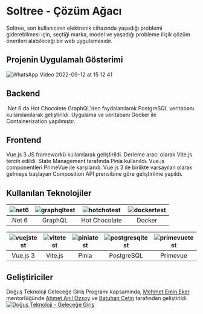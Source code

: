 # Soltree - Çözüm Ağacı
Soltree, son kullanıcının elektronik cihazında yaşadığı problemi giderebilmesi için, seçtiği marka, model ve yaşadığı probleme ilişik çözüm önerileri alabileceği bir web uygulamasıdır. 
## Projenin Uygulamalı Gösterimi
![WhatsApp Video 2022-09-12 at 15 12 41](https://user-images.githubusercontent.com/77202451/189651479-ea5191fb-6dc3-4458-9408-54fe8ada83b0.gif)

## Backend
.Net 6 da Hot Chocolete GraphQL'den faydalanılarak  PostgreSQL veritabanı kullanılanılarak geliştirildi. Uygulama ve veritabanı Docker ile Containerization yapılmıştır. 
## Frontend
Vue.js 3 JS frameworkü kullanılarak geliştirildi. Derleme aracı olarak Vite.js tercih edildi. State Management tarafında Pinia kullanıldı. Vue.js componentleri PrimeVue ile karşılandı. Vue.js 3 ile birlikte varsayılan olarak gelmeye başlayan Composition API prensibine göre geliştirilme yapıldı.

## Kullanılan Teknolojiler

| ![net6](https://user-images.githubusercontent.com/55712037/188874184-fe275a7d-9a98-424a-b59c-ce6b1dc9e0f6.png) | ![graphqltest](https://user-images.githubusercontent.com/55712037/188874721-00f57520-22f5-4b29-abc9-62de807333b3.png) | ![hotchotest](https://user-images.githubusercontent.com/55712037/188874201-a3331850-4961-44df-951f-2cfafdaae120.png) | ![dockertest](https://user-images.githubusercontent.com/55712037/188874211-a469ecec-124d-4f4c-8685-cdd24992461e.png) |
|:---:|:---:|:---:|:---:|
| .Net 6  | GraphQL  | Hot Chocolate | Docker |

| ![vuejstest](https://user-images.githubusercontent.com/55712037/188875887-ef7e0956-8c14-4fea-9995-b992844ae130.png) | ![vitetest](https://user-images.githubusercontent.com/55712037/188874248-e6d088dc-4e17-4a53-8eb7-e368d480a483.png) | ![piniatest](https://user-images.githubusercontent.com/55712037/188876234-c4317a63-35f6-417a-a268-33654b520586.png) | ![postgresqltest](https://user-images.githubusercontent.com/55712037/188887094-5a7e8f5a-e68f-4303-9980-8c85d60b92f5.png) |![primevuetest](https://user-images.githubusercontent.com/55712037/188887814-182960cb-56f5-49c0-886a-97c7ee9682e0.png) |
|:---:|:---:|:---:|:---:|:---:|
| Vue.js 3 | Vite.js | Pinia | PostgreSQL | Primevue |

## Geliştiriciler
Doğuş Teknoloji Geleceğe Giriş Programı kapsamında, [Mehmet Emin Eker](https://github.com/mehmetemineker "Mehmet Emin Eker") mentorlüğünde [Ahmet Anıl Özsoy](https://github.com/aanilozsoy "Ahmet Anıl Özsoy") ve [Batuhan Çetin](https://github.com/batuhancetin "Batuhan Çetin") tarafından geliştirildi.
[![Doğuş Teknoloji - Geleceğe Giriş](https://www.gelecegegiris.com/assets/images/2022/220125_DT_GG_2022_Banner_1140x260_3_blue.jpeg "Doğuş Teknoloji - Geleceğe Giriş")](https://www.gelecegegiris.com/ "Doğuş Teknoloji - Geleceğe Giriş")
